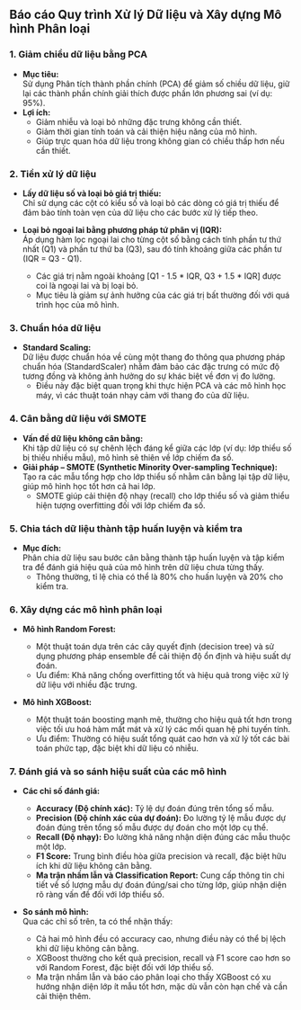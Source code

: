 
## Báo cáo Quy trình Xử lý Dữ liệu và Xây dựng Mô hình Phân loại
### 1. Giảm chiều dữ liệu bằng PCA

- **Mục tiêu:**  
  Sử dụng Phân tích thành phần chính (PCA) để giảm số chiều dữ liệu, giữ lại các thành phần chính giải thích được phần lớn phương sai (ví dụ: 95%).  
- **Lợi ích:**  
  - Giảm nhiễu và loại bỏ những đặc trưng không cần thiết.  
  - Giảm thời gian tính toán và cải thiện hiệu năng của mô hình.  
  - Giúp trực quan hóa dữ liệu trong không gian có chiều thấp hơn nếu cần thiết.

### 2. Tiền xử lý dữ liệu

- **Lấy dữ liệu số và loại bỏ giá trị thiếu:**  
  Chỉ sử dụng các cột có kiểu số và loại bỏ các dòng có giá trị thiếu để đảm bảo tính toàn vẹn của dữ liệu cho các bước xử lý tiếp theo.

- **Loại bỏ ngoại lai bằng phương pháp tứ phân vị (IQR):**  
  Áp dụng hàm lọc ngoại lai cho từng cột số bằng cách tính phần tư thứ nhất (Q1) và phần tư thứ ba (Q3), sau đó tính khoảng giữa các phần tư (IQR = Q3 - Q1).  
  - Các giá trị nằm ngoài khoảng [Q1 - 1.5 * IQR, Q3 + 1.5 * IQR] được coi là ngoại lai và bị loại bỏ.  
  - Mục tiêu là giảm sự ảnh hưởng của các giá trị bất thường đối với quá trình học của mô hình.

### 3. Chuẩn hóa dữ liệu

- **Standard Scaling:**  
  Dữ liệu được chuẩn hóa về cùng một thang đo thông qua phương pháp chuẩn hóa (StandardScaler) nhằm đảm bảo các đặc trưng có mức độ tương đồng và không ảnh hưởng do sự khác biệt về đơn vị đo lường.  
  - Điều này đặc biệt quan trọng khi thực hiện PCA và các mô hình học máy, vì các thuật toán nhạy cảm với thang đo của dữ liệu.

### 4. Cân bằng dữ liệu với SMOTE

- **Vấn đề dữ liệu không cân bằng:**  
  Khi tập dữ liệu có sự chênh lệch đáng kể giữa các lớp (ví dụ: lớp thiểu số bị thiếu nhiều mẫu), mô hình sẽ thiên về lớp chiếm đa số.
- **Giải pháp – SMOTE (Synthetic Minority Over-sampling Technique):**  
  Tạo ra các mẫu tổng hợp cho lớp thiểu số nhằm cân bằng lại tập dữ liệu, giúp mô hình học tốt hơn cả hai lớp.  
  - SMOTE giúp cải thiện độ nhạy (recall) cho lớp thiểu số và giảm thiểu hiện tượng overfitting đối với lớp chiếm đa số.

### 5. Chia tách dữ liệu thành tập huấn luyện và kiểm tra

- **Mục đích:**  
  Phân chia dữ liệu sau bước cân bằng thành tập huấn luyện và tập kiểm tra để đánh giá hiệu quả của mô hình trên dữ liệu chưa từng thấy.  
  - Thông thường, tỉ lệ chia có thể là 80% cho huấn luyện và 20% cho kiểm tra.

### 6. Xây dựng các mô hình phân loại

- **Mô hình Random Forest:**  
  - Một thuật toán dựa trên các cây quyết định (decision tree) và sử dụng phương pháp ensemble để cải thiện độ ổn định và hiệu suất dự đoán.
  - Ưu điểm: Khả năng chống overfitting tốt và hiệu quả trong việc xử lý dữ liệu với nhiều đặc trưng.
  
- **Mô hình XGBoost:**  
  - Một thuật toán boosting mạnh mẽ, thường cho hiệu quả tốt hơn trong việc tối ưu hoá hàm mất mát và xử lý các mối quan hệ phi tuyến tính.
  - Ưu điểm: Thường có hiệu suất tổng quát cao hơn và xử lý tốt các bài toán phức tạp, đặc biệt khi dữ liệu có nhiễu.

### 7. Đánh giá và so sánh hiệu suất của các mô hình

- **Các chỉ số đánh giá:**  
  - **Accuracy (Độ chính xác):** Tỷ lệ dự đoán đúng trên tổng số mẫu.  
  - **Precision (Độ chính xác của dự đoán):** Đo lường tỷ lệ mẫu được dự đoán đúng trên tổng số mẫu được dự đoán cho một lớp cụ thể.  
  - **Recall (Độ nhạy):** Đo lường khả năng nhận diện đúng các mẫu thuộc một lớp.  
  - **F1 Score:** Trung bình điều hòa giữa precision và recall, đặc biệt hữu ích khi dữ liệu không cân bằng.  
  - **Ma trận nhầm lẫn và Classification Report:** Cung cấp thông tin chi tiết về số lượng mẫu dự đoán đúng/sai cho từng lớp, giúp nhận diện rõ ràng vấn đề đối với lớp thiểu số.

- **So sánh mô hình:**  
  Qua các chỉ số trên, ta có thể nhận thấy:
  - Cả hai mô hình đều có accuracy cao, nhưng điều này có thể bị lệch khi dữ liệu không cân bằng.
  - XGBoost thường cho kết quả precision, recall và F1 score cao hơn so với Random Forest, đặc biệt đối với lớp thiểu số.
  - Ma trận nhầm lẫn và báo cáo phân loại cho thấy XGBoost có xu hướng nhận diện lớp ít mẫu tốt hơn, mặc dù vẫn còn hạn chế và cần cải thiện thêm.

